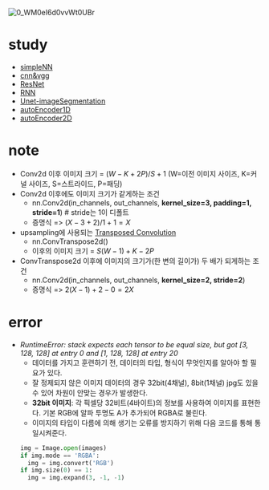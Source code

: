 ![0_WM0eI6d0vvWt0UBr](https://github.com/rbdus0715/Machine-Learning/assets/85426187/adfa297c-ffe5-427a-b384-50ea43137fd9)

# study
- [simpleNN](https://github.com/rbdus0715/Machine-Learning/blob/main/study/torch/1.simpleNN.ipynb)
- [cnn&vgg](https://github.com/rbdus0715/Machine-Learning/blob/main/study/torch/2.cnn_vgg.ipynb)
- [ResNet](https://github.com/rbdus0715/Machine-Learning/blob/main/study/torch/3.resnet.ipynb)
- [RNN](https://github.com/rbdus0715/Machine-Learning/blob/main/study/torch/4.rnn.ipynb)
- [Unet-imageSegmentation](https://github.com/rbdus0715/Machine-Learning/blob/main/study/torch/5.unet_segmentation.ipynb)
- [autoEncoder1D](https://github.com/rbdus0715/Machine-Learning/blob/main/study/torch/6.auto_encoder_2.ipynb)
- [autoEncoder2D](https://github.com/rbdus0715/Machine-Learning/blob/main/study/torch/6.auto_encoder.ipynb)

# note
- Conv2d 이후 이미지 크기 = $(W-K+2P)/S + 1$ (W=이전 이미지 사이즈, K=커널 사이즈, S=스트라이드, P=패딩)
- Conv2d 이후에도 이미지 크기가 같게하는 조건
  - nn.Conv2d(in_channels, out_channels, **kernel_size=3, padding=1, stride=1**) # stride는 1이 디폴트
  - 증명식 => $(X-3+2)/1+1 = X$
- upsampling에 사용되는 [Transposed Convolution](https://www.youtube.com/watch?v=U3C8l6w-wn0)
  - nn.ConvTranspose2d()
  - 이후의 이미지 크기 = $S(W-1)+K-2P$
- ConvTranspose2d 이후에 이미지의 크기가(한 변의 길이가) 두 배가 되게하는 조건
  - nn.Conv2d(in_channels, out_channels, **kernel_size=2, stride=2**)
  - 증명식 => $2(X-1)+2-0=2X$

# error
- *RuntimeError: stack expects each tensor to be equal size, but got [3, 128, 128] at entry 0 and [1, 128, 128] at entry 20*
  - 데이터를 가지고 훈련하기 전, 데이터의 타입, 형식이 무엇인지를 알아야 할 필요가 있다.
  - 잘 정제되지 않은 이미지 데이터의 경우 32bit(4채널), 8bit(1채널) jpg도 있을 수 있어 차원이 안맞는 경우가 발생한다.
  - **32bit 이미지**: 각 픽셀당 32비트(4바이트)의 정보를 사용하여 이미지를 표현한다. 기본 RGB에 알파 투명도 A가 추가되어 RGBA로 불린다.
  - 이미지의 타입이 다름에 의해 생기는 오류를 방지하기 위해 다음 코드를 통해 통일시켜준다.
  ```python
  img = Image.open(images)
  if img.mode == 'RGBA':
    img = img.convert('RGB')
  if img.size(0) == 1:
    img = img.expand(3, -1, -1)
  ```
